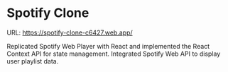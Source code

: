 # Spotify Clone

URL: https://spotify-clone-c6427.web.app/

Replicated Spotify Web Player with React and implemented the React Context API for state management. Integrated Spotify Web API to display user playlist data. 
